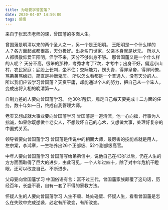```yaml
---
title: 为啥要学曾国藩？
date: 2020-04-07 14:50:00
tags: 感悟
---
```

来自于张宏杰老师的课，曾国藩的多面人生。

曾国藩是明清以来的两个圣人之一，另一个是王阳明。
王阳明是一个什么样的人？各方面起点都很高，天分极好。出身名门世家，父亲本身就是状元。
所以人人都很敬仰爱王阳明，但学不来，天分不够出身不够。
那曾国藩又是一个什么样的人呢？
天分不高，很笨的那种，考秀才考了7次，才考中；出身不好，偏远小山村，农民家庭；屁股上长刺，坐不住；交际能力，愣头青，得罪皇帝，得罪同僚，骂弟弟骂媳妇，简直是神憎鬼厌。
所以怎么看都是一个普通人，没有天分的人。所以我们应该学习曾国藩？天资平庸，却能通过个人的努力，把自己从一个笨人，变成出将入相的晚清第一人。

自制力差的人要向曾国藩学习。
他30岁醒悟，规定自己每天要完成十二方面的任务，数十年如一日，终成自我管理大师。

老实又想成就大事业要向曾国藩学习
曾国藩是一道清流，他一心向拙，行事为人拙诚，如果你既想做个老实人，不想败坏自己的心术，又想做大事，处理好复杂的中国式关系。

领导者要向曾国藩学习
曾国藩是传说中的相面大师，最厉害的技能点就是用人，左宗棠，李鸿章，一生培养出26个正部级、52个副部级高官。

中年人要向曾国藩学习
曾国藩写给弟弟信中，说他自己在43岁以后，仍在人生的方方面面取得了巨大的进步，由此可见，一个人年过四十，除了对中年危机干瞪眼，还可以改变自己、不断进步。

父母要向曾国藩学习
中国俗语有言：富不过三代，曾国藩家族颠覆了这句话，历经百年，长盛不衰，自有一套了不得的家教方法。

怀疑人生的人要向曾国藩学习
人生不顺、处处碰壁、怀疑人生，看看曾国藩是怎么在失败中完成逆袭，必定有所改变，有所改变。